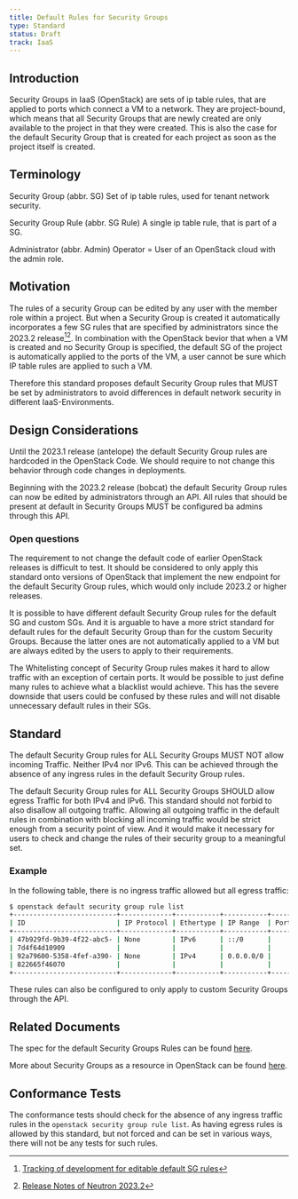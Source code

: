 ```yaml
---
title: Default Rules for Security Groups
type: Standard
status: Draft
track: IaaS
---
```


## Introduction

Security Groups in IaaS (OpenStack) are sets of ip table rules, that are applied to ports which connect a VM to a network.
They are project-bound, which means that all Security Groups that are newly created are only available to the project in that they were created.
This is also the case for the default Security Group that is created for each project as soon as the project itself is created.

## Terminology

Security Group (abbr. SG)
  Set of ip table rules, used for tenant network security.
  
Security Group Rule (abbr. SG Rule)
  A single ip table rule, that is part of a SG.
  
Administrator (abbr. Admin)
  Operator = User of an OpenStack cloud with the admin role. 

## Motivation

The rules of a security Group can be edited by any user with the member role within a project.
But when a Security Group is created it automatically incorporates a few SG rules that are specified by administrators since the 2023.2 release[^1][^2].
In combination with the OpenStack bevior that when a VM is created and no Security Group is specified, the default SG of the project is automatically applied to the ports of the VM,
a user cannot be sure which IP table rules are applied to such a VM.

Therefore this standard proposes default Security Group rules that MUST be set by administrators to avoid differences in default network security in different IaaS-Environments.

[^1]: [Tracking of development for editable default SG rules](https://bugs.launchpad.net/neutron/+bug/1983053)
[^2]: [Release Notes of Neutron 2023.2](https://docs.openstack.org/releasenotes/neutron/2023.2.html)

## Design Considerations

Until the 2023.1 release (antelope) the default Security Group rules are hardcoded in the OpenStack Code.
We should require to not change this behavior through code changes in deployments.

Beginning with the 2023.2 release (bobcat) the default Security Group rules can now be edited by administrators through an API.
All rules that should be present at default in Security Groups MUST be configured ba admins through this API.

### Open questions

The requirement to not change the default code of earlier OpenStack releases is difficult to test.
It should be considered to only apply this standard onto versions of OpenStack that implement the new endpoint for the default Security Group rules, which would only include 2023.2 or higher releases.

It is possible to have different default Security Group rules for the default SG and custom SGs.
And it is arguable to have a more strict standard for default rules for the default Security Group than for the custom Security Groups.
Because the latter ones are not automatically applied to a VM but are always edited by the users to apply to their requirements.

The Whitelisting concept of Security Group rules makes it hard to allow traffic with an exception of certain ports.
It would be possible to just define many rules to achieve what a blacklist would achieve.
This has the severe downside that users could be confused by these rules and will not disable unnecessary default rules in their SGs.

## Standard

The default Security Group rules for ALL Security Groups MUST NOT allow incoming Traffic. Neither IPv4 nor IPv6.
This can be achieved through the absence of any ingress rules in the default Security Group rules.

The default Security Group rules for ALL Security Groups SHOULD allow egress Traffic for both IPv4 and IPv6.
This standard should not forbid to also disallow all outgoing traffic.
Allowing all outgoing traffic in the default rules in combination with blocking all incoming traffic would be strict enough from a security point of view.
And it would make it necessary for users to check and change the rules of their security group to a meaningful set.

### Example

In the following table, there is no ingress traffic allowed but all egress traffic:

```bash
$ openstack default security group rule list
+--------------------------+-------------+-----------+-----------+------------+-----------+-----------------------+----------------------+--------------------------------+-------------------------------+
| ID                       | IP Protocol | Ethertype | IP Range  | Port Range | Direction | Remote Security Group | Remote Address Group | Used in default Security Group | Used in custom Security Group |
+--------------------------+-------------+-----------+-----------+------------+-----------+-----------------------+----------------------+--------------------------------+-------------------------------+
| 47b929fd-9b39-4f22-abc5- | None        | IPv6      | ::/0      |            | egress    | None                  | None                 | True                           | True                          |
| 7d4f64d10909             |             |           |           |            |           |                       |                      |                                |                               |
| 92a79600-5358-4fef-a390- | None        | IPv4      | 0.0.0.0/0 |            | egress    | None                  | None                 | True                           | True                          |
| 822665f46070             |             |           |           |            |           |                       |                      |                                |                               |
+--------------------------+-------------+-----------+-----------+------------+-----------+-----------------------+----------------------+--------------------------------+-------------------------------+
```
These rules can also be configured to only apply to custom Security Groups through the API.

## Related Documents

The spec for the default Security Groups Rules can be found [here](https://specs.openstack.org/openstack/neutron-specs/specs/2023.2/configurable-default-sg-rules.html).

More about Security Groups as a resource in OpenStack can be found [here](https://docs.openstack.org/nova/latest/user/security-groups.html).

## Conformance Tests

The conformance tests should check for the absence of any ingress traffic rules in the `openstack security group rule list`.
As having egress rules is allowed by this standard, but not forced and can be set in various ways, there will not be any tests for such rules.
